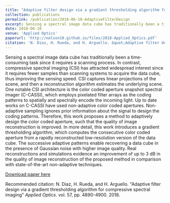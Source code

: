 ```yaml
---
title: "Adaptive filter design via a gradient thresholding algorithm for compressive spectral imaging"
collection: publications
permalink: /publication/2018-06-10-AdaptiveFilterDesign 
excerpt: Sensing a spectral image data cube has traditionally been a time-consuming task since it requires a scanning process. In contrast, compressive spectral imaging (CSI) has attracted widespread interest since it requires fewer samples than scanning systems to acquire the data cube, thus improving the sensing speed. CSI captures linear projections of the scene, and then a reconstruction algorithm estimates the underlying scene. One notable CSI architecture is the color coded aperture snapshot spectral imager (C-CASSI), which employs pixelated filter arrays as the coding patterns to spatially and spectrally encode the incoming light. Up to date works on C-CASSI have used non-adaptive color coded apertures. Non-adaptive sampling ignores prior information about the signal to design the coding patterns. Therefore, this work proposes a method to adaptively design the color coded aperture, such that the quality of image reconstruction is improved. In more detail, this work introduces a gradient thresholding algorithm, which computes the consecutive color coded aperture from a rapidly reconstructed low-resolution version of the data cube. The successive adaptive patterns enable recovering a data cube in the presence of Gaussian noise with higher image quality. Real reconstructions and simulations evidence an improvement of up to 3 dB in the quality of image reconstruction of the proposed method in comparison with state-of-the-art non-adaptive techniques. 
date: 2018-06-10
venue: 'Applied Optics'
paperurl: 'http://nelson10.github.io/files/2018-Applied_Optics.pdf'
citation: 'N. Diaz, H. Rueda, and H. Arguello. &quot;Adaptive filter design via a gradient thresholding algorithm for compressive spectral imaging.&quot; <i>Applied Optics</i>. vol. 57, pp. 4890-4900. 2018.'
---
```

Sensing a spectral image data cube has traditionally been a time-consuming task since it requires a scanning process. In contrast, compressive spectral imaging (CSI) has attracted widespread interest since it requires fewer samples than scanning systems to acquire the data cube, thus improving the sensing speed. CSI captures linear projections of the scene, and then a reconstruction algorithm estimates the underlying scene. One notable CSI architecture is the color coded aperture snapshot spectral imager (C-CASSI), which employs pixelated filter arrays as the coding patterns to spatially and spectrally encode the incoming light. Up to date works on C-CASSI have used non-adaptive color coded apertures. Non-adaptive sampling ignores prior information about the signal to design the coding patterns. Therefore, this work proposes a method to adaptively design the color coded aperture, such that the quality of image reconstruction is improved. In more detail, this work introduces a gradient thresholding algorithm, which computes the consecutive color coded aperture from a rapidly reconstructed low-resolution version of the data cube. The successive adaptive patterns enable recovering a data cube in the presence of Gaussian noise with higher image quality. Real reconstructions and simulations evidence an improvement of up to 3 dB in the quality of image reconstruction of the proposed method in comparison with state-of-the-art non-adaptive techniques.

[Download paper here](http://nelson10.github.io/files/2018-Applied_Optics.pdf)

Recommended citation: N. Diaz, H. Rueda, and H. Arguello. "Adaptive filter design via a gradient thresholding algorithm for compressive spectral imaging" <i>Applied Optics</i>. vol. 57, pp. 4890-4900. 2018.

